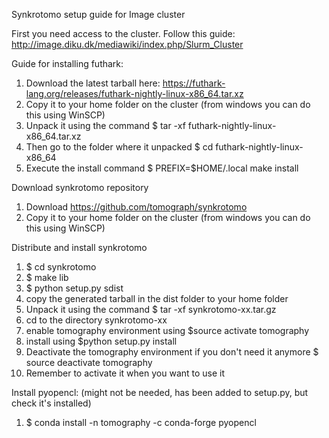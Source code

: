 Synkrotomo setup guide for Image cluster

First you need access to the cluster. Follow this guide:
http://image.diku.dk/mediawiki/index.php/Slurm_Cluster

Guide for installing futhark:
1. Download the latest tarball here: https://futhark-lang.org/releases/futhark-nightly-linux-x86_64.tar.xz
2. Copy it to your home folder on the cluster (from windows you can do this using WinSCP)
3. Unpack it using the command $ tar -xf futhark-nightly-linux-x86_64.tar.xz
4. Then go to the folder where it unpacked $ cd futhark-nightly-linux-x86_64
5. Execute the install command $ PREFIX=$HOME/.local make install

Download synkrotomo repository
1. Download https://github.com/tomograph/synkrotomo
2. Copy it to your home folder on the cluster (from windows you can do this using WinSCP)

Distribute and install synkrotomo
1. $ cd synkrotomo
2. $ make lib
3. $ python setup.py sdist
4. copy the generated tarball in the dist folder to your home folder
5. Unpack it using the command $ tar -xf synkrotomo-xx.tar.gz
6. cd to the directory synkrotomo-xx
7. enable tomography environment using $source activate tomography
8. install using $python setup.py install
9. Deactivate the tomography environment if you don't need it anymore $ source deactivate tomography
10. Remember to activate it when you want to use it

Install pyopencl: (might not be needed, has been added to setup.py, but check it's installed)
1. $ conda install -n tomography -c conda-forge pyopencl
